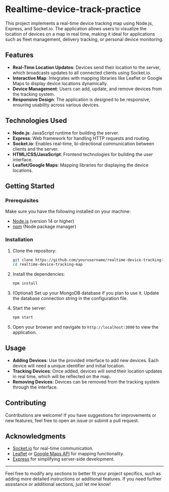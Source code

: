 # Realtime-device-track-practice
This project implements a real-time device tracking map using Node.js, Express, and Socket.io. The application allows users to visualize the location of devices on a map in real time, making it ideal for applications such as fleet management, delivery tracking, or personal device monitoring.


## Features

- **Real-Time Location Updates**: Devices send their location to the server, which broadcasts updates to all connected clients using Socket.io.
- **Interactive Map**: Integrates with mapping libraries like Leaflet or Google Maps to display device locations dynamically.
- **Device Management**: Users can add, update, and remove devices from the tracking system.
- **Responsive Design**: The application is designed to be responsive, ensuring usability across various devices.

## Technologies Used

- **Node.js**: JavaScript runtime for building the server.
- **Express**: Web framework for handling HTTP requests and routing.
- **Socket.io**: Enables real-time, bi-directional communication between clients and the server.
- **HTML/CSS/JavaScript**: Frontend technologies for building the user interface.
- **Leaflet/Google Maps**: Mapping libraries for displaying the device locations.

## Getting Started

### Prerequisites

Make sure you have the following installed on your machine:

- [Node.js](https://nodejs.org/) (version 14 or higher)
- [npm](https://www.npmjs.com/) (Node package manager)

### Installation

1. Clone the repository:

   ```bash
   git clone https://github.com/yourusername/realtime-device-tracking-map.git
   cd realtime-device-tracking-map
   ```

2. Install the dependencies:

   ```bash
   npm install
   ```

3. (Optional) Set up your MongoDB database if you plan to use it. Update the database connection string in the configuration file.

4. Start the server:

   ```bash
   npm start
   ```

5. Open your browser and navigate to `http://localhost:3000` to view the application.

## Usage

- **Adding Devices**: Use the provided interface to add new devices. Each device will need a unique identifier and initial location.
- **Tracking Devices**: Once added, devices will send their location updates in real time, which will be reflected on the map.
- **Removing Devices**: Devices can be removed from the tracking system through the interface.

## Contributing

Contributions are welcome! If you have suggestions for improvements or new features, feel free to open an issue or submit a pull request.

## Acknowledgments

- [Socket.io](https://socket.io/) for real-time communication.
- [Leaflet](https://leafletjs.com/) or [Google Maps API](https://developers.google.com/maps) for mapping functionality.
- [Express](https://expressjs.com/) for simplifying server-side development.

---

Feel free to modify any sections to better fit your project specifics, such as adding more detailed instructions or additional features. If you need further assistance or additional sections, just let me know!
